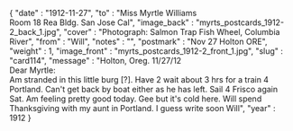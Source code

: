 {
  "date" : "1912-11-27",
  "to" : "Miss Myrtle Williams<br> Room 18 Rea Bldg. San Jose Cal",
  "image_back" : "myrts_postcards_1912-2_back_1.jpg",
  "cover" : "Photograph: Salmon Trap Fish Wheel, Columbia River",
  "from" : "Will",
  "notes" : "",
  "postmark" : "Nov 27 Holton ORE",
  "weight" : 1,
  "image_front" : "myrts_postcards_1912-2_front_1.jpg",
  "slug" : "card114",
  "message" : "Holton, Oreg. 11/27/12<br>Dear Myrtle:<br>Am stranded in this little burg [?]. Have 2 wait about 3 hrs for a train 4 Portland. Can't get back by boat either as he has left. Sail 4 Frisco again Sat. Am feeling pretty good today. Gee but it's cold here. Will spend Thanksgiving with my aunt in Portland. I guess write soon Will",
  "year" : 1912
}
